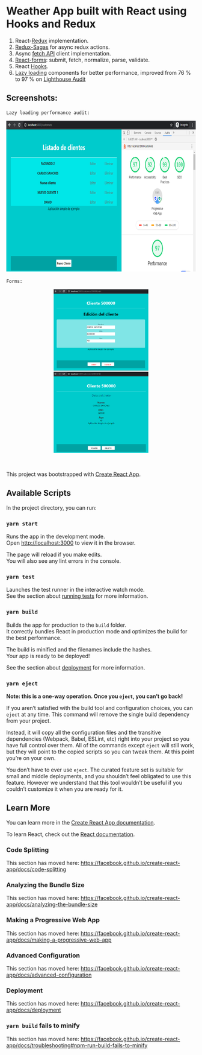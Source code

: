# Weather App built with React using Hooks and Redux

1. React-[Redux](https://redux.js.org/api/store/) implementation.
2. [Redux-Sagas](https://redux-saga.js.org/) for async redux actions.
3. Async [fetch API](https://developers.google.com/web/updates/2015/03/introduction-to-fetch) client implementation.
4. [React-forms](https://reactjs.org/docs/forms.html): submit, fetch, normalize, parse, validate.
5. React [Hooks](https://reactjs.org/docs/hooks-intro.html).
6. [Lazy loading](https://reactjs.org/docs/code-splitting.html) components for better performance, improved from 76 % to 97 % on [Lighthouse Audit](https://developers.google.com/web/tools/lighthouse)

## Screenshots:

    Lazy loading performance audit:
<div class="img-container" style="text-align: center; display: block; max-width: 100%;">
    <img alt="audit" src="screenshots/audit.png" height="400"/>
</div>

    Forms:
<div class="img-container" style="text-align: center; display: block; max-width: 100%;">
    <img alt="tablet_landscape" src="screenshots/form.png" width="50%" />
    <img alt="tablet_portrait" src="screenshots/componentData.png" width="50%" />
</div>



&nbsp;




This project was bootstrapped with [Create React App](https://github.com/facebook/create-react-app).

## Available Scripts

In the project directory, you can run:

### `yarn start`

Runs the app in the development mode.<br />
Open [http://localhost:3000](http://localhost:3000) to view it in the browser.

The page will reload if you make edits.<br />
You will also see any lint errors in the console.

### `yarn test`

Launches the test runner in the interactive watch mode.<br />
See the section about [running tests](https://facebook.github.io/create-react-app/docs/running-tests) for more information.

### `yarn build`

Builds the app for production to the `build` folder.<br />
It correctly bundles React in production mode and optimizes the build for the best performance.

The build is minified and the filenames include the hashes.<br />
Your app is ready to be deployed!

See the section about [deployment](https://facebook.github.io/create-react-app/docs/deployment) for more information.

### `yarn eject`

**Note: this is a one-way operation. Once you `eject`, you can’t go back!**

If you aren’t satisfied with the build tool and configuration choices, you can `eject` at any time. This command will remove the single build dependency from your project.

Instead, it will copy all the configuration files and the transitive dependencies (Webpack, Babel, ESLint, etc) right into your project so you have full control over them. All of the commands except `eject` will still work, but they will point to the copied scripts so you can tweak them. At this point you’re on your own.

You don’t have to ever use `eject`. The curated feature set is suitable for small and middle deployments, and you shouldn’t feel obligated to use this feature. However we understand that this tool wouldn’t be useful if you couldn’t customize it when you are ready for it.

## Learn More

You can learn more in the [Create React App documentation](https://facebook.github.io/create-react-app/docs/getting-started).

To learn React, check out the [React documentation](https://reactjs.org/).

### Code Splitting

This section has moved here: https://facebook.github.io/create-react-app/docs/code-splitting

### Analyzing the Bundle Size

This section has moved here: https://facebook.github.io/create-react-app/docs/analyzing-the-bundle-size

### Making a Progressive Web App

This section has moved here: https://facebook.github.io/create-react-app/docs/making-a-progressive-web-app

### Advanced Configuration

This section has moved here: https://facebook.github.io/create-react-app/docs/advanced-configuration

### Deployment

This section has moved here: https://facebook.github.io/create-react-app/docs/deployment

### `yarn build` fails to minify

This section has moved here: https://facebook.github.io/create-react-app/docs/troubleshooting#npm-run-build-fails-to-minify

